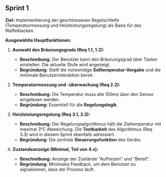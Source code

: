 ## Sprint 1

**Ziel:** Implementierung der geschlossenen Regelschleife (Temperaturmessung und Heizleistungsregelung) als Basis für das Waffelbacken.

**Ausgewählte Hauptfunktionen:**

1.  **Auswahl des Bräunungsgrads (Req 1.1, 1.2):**
    * **Beschreibung:** Der Benutzer kann den Bräunungsgrad über Tasten einstellen. Die aktuelle Stufe wird angezeigt.
    * **Begründung:** Stellt die notwendige **Solltemperatur-Vorgabe** und die minimale Benutzerinteraktion bereit.

2.  **Temperaturmessung und -überwachung (Req 2.2):**
    * **Beschreibung:** Die Temperatur muss alle 100ms über den Sensor eingelesen werden.
    * **Begründung:** Essentiell für die **Regelungslogik**.

3.  **Heizleistungsregelung (Req 3.1, 3.3):**
    * **Beschreibung:** Der Regelungsalgorithmus hält die Zieltemperatur mit maximal 3°C Abweichung. Die **Testbarkeit** des Algorithmus (Req 3.3) wird in diesem Sprint ebenfalls adressiert.
    * **Begründung:** Die zentrale **Steuerungsfunktion** des Geräts.

4.  **Zustandsanzeige (Minimal, Teil von 4.x):**
    * **Beschreibung:** Anzeige der Zustände "Aufheizen" und "Bereit".
    * **Begründung:** Minimales Feedback, um dem Benutzer zu signalisieren, dass der Prozess läuft.
